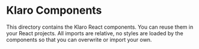 # Klaro Components

This directory contains the Klaro React components. You can reuse them in your
React projects. All imports are relative, no styles are loaded by the components
so that you can overwrite or import your own.
